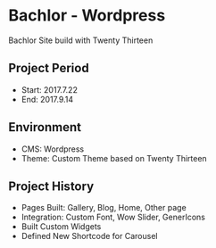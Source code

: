 Bachlor - Wordpress
===================================
Bachlor Site build with Twenty Thirteen

Project Period
----------------------
- Start: 2017.7.22
- End: 2017.9.14

## Environment
- CMS: Wordpress
- Theme: Custom Theme based on Twenty Thirteen

## Project History
- Pages Built: Gallery, Blog, Home, Other page
- Integration: Custom Font, Wow Slider, GenerIcons
- Built Custom Widgets
- Defined New Shortcode for Carousel
